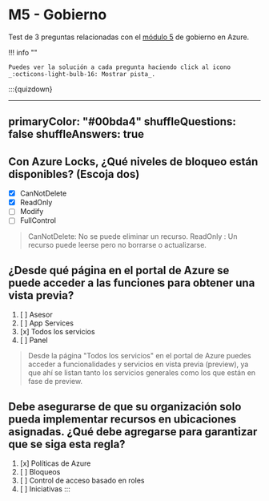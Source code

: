 # M5 - Gobierno

Test de 3 preguntas relacionadas con el [módulo 5](../apuntes/modulo-5.md) de gobierno en Azure.

!!! info ""

    Puedes ver la solución a cada pregunta haciendo click al icono _:octicons-light-bulb-16: Mostrar pista_.

:::{quizdown}

---
primaryColor: "#00bda4"
shuffleQuestions: false
shuffleAnswers: true
---

## Con Azure Locks, ¿Qué niveles de bloqueo están disponibles? (Escoja dos)

- [x] CanNotDelete
- [x] ReadOnly
- [ ] Modify
- [ ] FullControl

> CanNotDelete: No se puede eliminar un recurso. ReadOnly : Un recurso puede leerse pero no borrarse o actualizarse.

## ¿Desde qué página en el portal de Azure se puede acceder a las funciones para obtener una vista previa?

1. [ ] Asesor
2. [ ] App Services
3. [x] Todos los servicios
4. [ ] Panel

> Desde la página "Todos los servicios" en el portal de Azure puedes acceder a funcionalidades y servicios en vista previa (preview), ya que ahí se listan tanto los servicios generales como los que están en fase de preview.

## Debe asegurarse de que su organización solo pueda implementar recursos en ubicaciones asignadas. ¿Qué debe agregarse para garantizar que se siga esta regla?

1. [x] Políticas de Azure
2. [ ] Bloqueos
3. [ ] Control de acceso basado en roles
4. [ ] Iniciativas
:::
